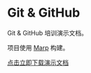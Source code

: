 # Git & GitHub

Git & GitHub 培训演示文档。

项目使用 [Marp](https://marp.app/) 构建。

[点击立即下载演示文档](https://github.com/aimerneige/marp_git-github/releases/download/1.0/main.pdf)
